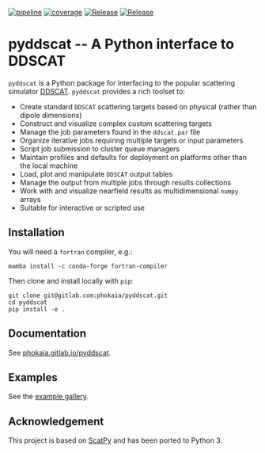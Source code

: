 

<!-- <a class="reference external image-reference" href="https://gitlab.com/phokaia/pyddscat/-/releases" target="_blank"><img alt="Release" src="https://img.shields.io/endpoint?url=https://gitlab.com/phokaia/pyddscat/-/jobs/artifacts/main/raw/logobadge.json?job=badge&labelColor=c9c9c9"></a>  -->
<!-- <a class="reference external image-reference" href="https://gitlab.com/phokaia/pyddscat/commits/main" target="_blank"><img alt="Release" src="https://img.shields.io/gitlab/pipeline/phokaia/pyddscat/main?logo=gitlab&labelColor=dedede&style=for-the-badge"></a>  -->
<!-- <a class="reference external image-reference" href="https://gitlab.com/phokaia/pyddscat/commits/main" target="_blank"><img alt="Release" src="https://img.shields.io/gitlab/coverage/phokaia/pyddscat/main?logo=python&logoColor=e9d672&style=flat-square"></a> -->
<a class="reference external image-reference" href="https://gitlab.com/phokaia/pyddscat/commits/main" target="_blank"><img alt="pipeline" src="https://gitlab.com/phokaia/pyddscat/badges/main/pipeline.svg?style=flat-square"></a> 
<a class="reference external image-reference" href="https://gitlab.com/phokaia/pyddscat/commits/main" target="_blank"><img alt="coverage" src="https://gitlab.com/phokaia/pyddscat/badges/main/coverage.svg?style=flat-square"></a> 
<a class="reference external image-reference" href="https://black.readthedocs.io/en/stable/" target="_blank"><img alt="Release" src="https://img.shields.io/badge/code%20style-black-dedede.svg?logo=python&logoColor=e9d672&style=flat-square"></a>
<a class="reference external image-reference" href="https://gitlab.com/phokaia/pyddscat/-/blob/main/LICENSE.txt" target="_blank"><img alt="Release" src="https://img.shields.io/badge/license-GPLv3-blue?color=f8742d&logo=open-access&logoColor=f8742d&style=flat-square"></a>



# pyddscat -- A Python interface to DDSCAT

`pyddscat` is a Python package for interfacing to the popular scattering simulator
[DDSCAT](http://www.astro.princeton.edu/~draine/DDSCAT.html). `pyddscat` provides a rich toolset to:

* Create standard `DDSCAT` scattering targets based on physical (rather than dipole dimensions)
* Construct and visualize complex custom scattering targets
* Manage the job parameters found in the `ddscat.par` file
* Organize iterative jobs requiring multiple targets or input parameters
* Script job submission to cluster queue managers
* Maintain profiles and defaults for deployment on platforms other than the local machine
* Load, plot and manipulate `DDSCAT` output tables
* Manage the output from multiple jobs through results collections
* Work with and visualize nearfield results as multidimensional `numpy` arrays
* Suitable for interactive or scripted use



## Installation

You will need a `fortran` compiler, e.g.:

```
mamba install -c conda-forge fortran-compiler
```

Then clone and install locally with `pip`:

```
git clone git@gitlab.com:phokaia/pyddscat.git
cd pyddscat
pip install -e .
```

## Documentation

See [phokaia.gitlab.io/pyddscat](https://phokaia.gitlab.io/pyddscat).

## Examples

See the [example gallery](https://phokaia.gitlab.io/pyddscat/examples).

## Acknowledgement

This project is based on [ScatPy](https://pythonhosted.org/ScatPy/index.html) and has been ported to Python 3.

